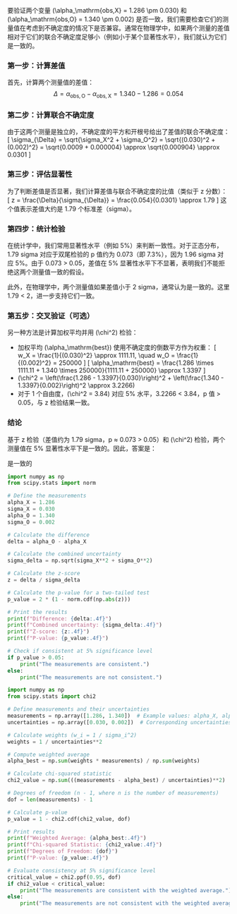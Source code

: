 要验证两个变量 \(\alpha_\mathrm{obs,X} = 1.286 \pm 0.030\) 和 \(\alpha_\mathrm{obs,O} = 1.340 \pm 0.002\) 是否一致，我们需要检查它们的测量值在考虑到不确定度的情况下是否兼容。通常在物理学中，如果两个测量的差值相对于它们的联合不确定度足够小（例如小于某个显著性水平），我们就认为它们是一致的。

### 第一步：计算差值
首先，计算两个测量值的差值：
$$
\Delta = \alpha_\mathrm{obs,O} - \alpha_\mathrm{obs,X} = 1.340 - 1.286 = 0.054
$$

### 第二步：计算联合不确定度
由于这两个测量是独立的，不确定度的平方和开根号给出了差值的联合不确定度：
\[
\sigma_{\Delta} = \sqrt{\sigma_X^2 + \sigma_O^2} = \sqrt{(0.030)^2 + (0.002)^2} = \sqrt{0.0009 + 0.000004} \approx \sqrt{0.000904} \approx 0.0301
\]

### 第三步：评估显著性
为了判断差值是否显著，我们计算差值与联合不确定度的比值（类似于 z 分数）：
\[
z = \frac{\Delta}{\sigma_{\Delta}} = \frac{0.054}{0.0301} \approx 1.79
\]
这个值表示差值大约是 1.79 个标准差（sigma）。

### 第四步：统计检验
在统计学中，我们常用显著性水平（例如 5%）来判断一致性。对于正态分布，1.79 sigma 对应于双尾检验的 p 值约为 0.073（即 7.3%），因为 1.96 sigma 对应 5%。由于 0.073 > 0.05，差值在 5% 显著性水平下不显著，表明我们不能拒绝这两个测量值一致的假设。

此外，在物理学中，两个测量值如果差值小于 2 sigma，通常认为是一致的。这里 1.79 < 2，进一步支持它们一致。

### 第五步：交叉验证（可选）
另一种方法是计算加权平均并用 \(\chi^2\) 检验：
- 加权平均 \(\alpha_\mathrm{best}\) 使用不确定度的倒数平方作为权重：
  \[
  w_X = \frac{1}{(0.030)^2} \approx 1111.11, \quad w_O = \frac{1}{(0.002)^2} = 250000
  \]
  \[
  \alpha_\mathrm{best} = \frac{1.286 \times 1111.11 + 1.340 \times 250000}{1111.11 + 250000} \approx 1.3397
  \]
- \(\chi^2 = \left(\frac{1.286 - 1.3397}{0.030}\right)^2 + \left(\frac{1.340 - 1.3397}{0.002}\right)^2 \approx 3.2266\)
- 对于 1 个自由度，\(\chi^2 = 3.84\) 对应 5% 水平，3.2266 < 3.84，p 值 > 0.05，与 z 检验结果一致。

### 结论
基于 z 检验（差值约为 1.79 sigma，p ≈ 0.073 > 0.05）和 \(\chi^2\) 检验，两个测量值在 5% 显著性水平下是一致的。因此，答案是：

是一致的

```python
import numpy as np
from scipy.stats import norm

# Define the measurements
alpha_X = 1.286
sigma_X = 0.030
alpha_O = 1.340
sigma_O = 0.002

# Calculate the difference
delta = alpha_O - alpha_X

# Calculate the combined uncertainty
sigma_delta = np.sqrt(sigma_X**2 + sigma_O**2)

# Calculate the z-score
z = delta / sigma_delta

# Calculate the p-value for a two-tailed test
p_value = 2 * (1 - norm.cdf(np.abs(z)))

# Print the results
print(f"Difference: {delta:.4f}")
print(f"Combined uncertainty: {sigma_delta:.4f}")
print(f"Z-score: {z:.4f}")
print(f"P-value: {p_value:.4f}")

# Check if consistent at 5% significance level
if p_value > 0.05:
    print("The measurements are consistent.")
else:
    print("The measurements are not consistent.")
```

```python
import numpy as np
from scipy.stats import chi2

# Define measurements and their uncertainties
measurements = np.array([1.286, 1.340])  # Example values: alpha_X, alpha_O
uncertainties = np.array([0.030, 0.002])  # Corresponding uncertainties: sigma_X, sigma_O

# Calculate weights (w_i = 1 / sigma_i^2)
weights = 1 / uncertainties**2

# Compute weighted average
alpha_best = np.sum(weights * measurements) / np.sum(weights)

# Calculate chi-squared statistic
chi2_value = np.sum(((measurements - alpha_best) / uncertainties)**2)

# Degrees of freedom (n - 1, where n is the number of measurements)
dof = len(measurements) - 1

# Calculate p-value
p_value = 1 - chi2.cdf(chi2_value, dof)

# Print results
print(f"Weighted Average: {alpha_best:.4f}")
print(f"Chi-squared Statistic: {chi2_value:.4f}")
print(f"Degrees of Freedom: {dof}")
print(f"P-value: {p_value:.4f}")

# Evaluate consistency at 5% significance level
critical_value = chi2.ppf(0.95, dof)
if chi2_value < critical_value:
    print("The measurements are consistent with the weighted average.")
else:
    print("The measurements are not consistent with the weighted average.")
```
